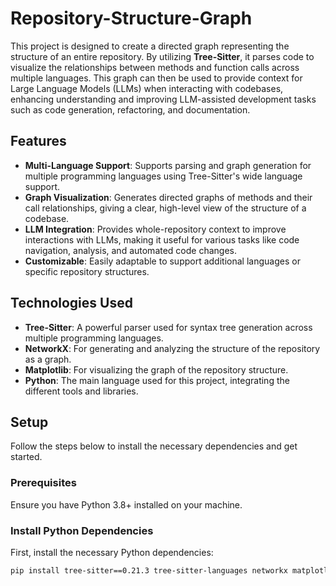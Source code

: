 # Repository-Structure-Graph

This project is designed to create a directed graph representing the structure of an entire repository. By utilizing **Tree-Sitter**, it parses code to visualize the relationships between methods and function calls across multiple languages. This graph can then be used to provide context for Large Language Models (LLMs) when interacting with codebases, enhancing understanding and improving LLM-assisted development tasks such as code generation, refactoring, and documentation.

## Features

- **Multi-Language Support**: Supports parsing and graph generation for multiple programming languages using Tree-Sitter's wide language support.
- **Graph Visualization**: Generates directed graphs of methods and their call relationships, giving a clear, high-level view of the structure of a codebase.
- **LLM Integration**: Provides whole-repository context to improve interactions with LLMs, making it useful for various tasks like code navigation, analysis, and automated code changes.
- **Customizable**: Easily adaptable to support additional languages or specific repository structures.

## Technologies Used

- **Tree-Sitter**: A powerful parser used for syntax tree generation across multiple programming languages.
- **NetworkX**: For generating and analyzing the structure of the repository as a graph.
- **Matplotlib**: For visualizing the graph of the repository structure.
- **Python**: The main language used for this project, integrating the different tools and libraries.

## Setup

Follow the steps below to install the necessary dependencies and get started.

### Prerequisites

Ensure you have Python 3.8+ installed on your machine.

### Install Python Dependencies

First, install the necessary Python dependencies:

```bash
pip install tree-sitter==0.21.3 tree-sitter-languages networkx matplotlib
